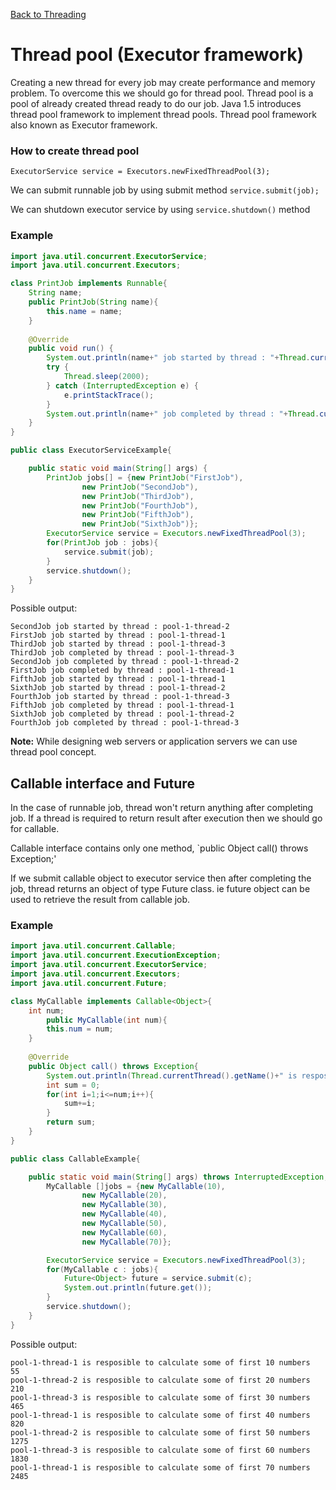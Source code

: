 [Back to Threading](../README.md)

# Thread pool (Executor framework)

Creating a new thread for every job may create performance and memory problem. To overcome this we should go for thread pool. Thread pool is a pool of already created thread ready to do our job. Java 1.5 introduces thread pool framework to implement thread pools. Thread pool framework also known as Executor framework.

### How to create thread pool

`ExecutorService service = Executors.newFixedThreadPool(3);`

We can submit runnable job by using submit method `service.submit(job);`

We can shutdown executor service by using `service.shutdown()` method

### Example

```java
import java.util.concurrent.ExecutorService;
import java.util.concurrent.Executors;

class PrintJob implements Runnable{
    String name;
    public PrintJob(String name){
        this.name = name;
    }
    
    @Override
    public void run() {
        System.out.println(name+" job started by thread : "+Thread.currentThread().getName());
        try {
            Thread.sleep(2000);
        } catch (InterruptedException e) {
            e.printStackTrace();
        }
        System.out.println(name+" job completed by thread : "+Thread.currentThread().getName());
    }
}

public class ExecutorServiceExample{

    public static void main(String[] args) {
        PrintJob jobs[] = {new PrintJob("FirstJob"),
                new PrintJob("SecondJob"),
                new PrintJob("ThirdJob"),
                new PrintJob("FourthJob"),
                new PrintJob("FifthJob"),
                new PrintJob("SixthJob")}; 
        ExecutorService service = Executors.newFixedThreadPool(3);
        for(PrintJob job : jobs){
            service.submit(job);
        }
        service.shutdown();
    }
}
```

Possible output:

```
SecondJob job started by thread : pool-1-thread-2
FirstJob job started by thread : pool-1-thread-1
ThirdJob job started by thread : pool-1-thread-3
ThirdJob job completed by thread : pool-1-thread-3
SecondJob job completed by thread : pool-1-thread-2
FirstJob job completed by thread : pool-1-thread-1
FifthJob job started by thread : pool-1-thread-1
SixthJob job started by thread : pool-1-thread-2
FourthJob job started by thread : pool-1-thread-3
FifthJob job completed by thread : pool-1-thread-1
SixthJob job completed by thread : pool-1-thread-2
FourthJob job completed by thread : pool-1-thread-3
```

**Note:** While designing web servers or application servers we can use thread pool concept.

## Callable interface and Future

In the case of runnable job, thread won't return anything after completing job. If a thread is required to return result after execution then we should go for callable.

Callable interface contains only one method, `public Object call() throws Exception;'

If we submit callable object to executor service then after completing the job, thread returns an object of type Future class. ie future object can be used to retrieve the result from callable job.

### Example

```java
import java.util.concurrent.Callable;
import java.util.concurrent.ExecutionException;
import java.util.concurrent.ExecutorService;
import java.util.concurrent.Executors;
import java.util.concurrent.Future;

class MyCallable implements Callable<Object>{
    int num;
        public MyCallable(int num){
        this.num = num;
    }
    
    @Override
    public Object call() throws Exception{
        System.out.println(Thread.currentThread().getName()+" is resposible to calculate sum of first "+num+" numbers");
        int sum = 0;
        for(int i=1;i<=num;i++){
            sum+=i;
        }
        return sum;
    }
}

public class CallableExample{

    public static void main(String[] args) throws InterruptedException, ExecutionException {
        MyCallable []jobs = {new MyCallable(10),
                new MyCallable(20),
                new MyCallable(30),
                new MyCallable(40),
                new MyCallable(50),
                new MyCallable(60),
                new MyCallable(70)};

        ExecutorService service = Executors.newFixedThreadPool(3);
        for(MyCallable c : jobs){
            Future<Object> future = service.submit(c);
            System.out.println(future.get());
        }
        service.shutdown();
    }
}
```

Possible output:

```
pool-1-thread-1 is resposible to calculate some of first 10 numbers
55
pool-1-thread-2 is resposible to calculate some of first 20 numbers
210
pool-1-thread-3 is resposible to calculate some of first 30 numbers
465
pool-1-thread-1 is resposible to calculate some of first 40 numbers
820
pool-1-thread-2 is resposible to calculate some of first 50 numbers
1275
pool-1-thread-3 is resposible to calculate some of first 60 numbers
1830
pool-1-thread-1 is resposible to calculate some of first 70 numbers
2485
```

